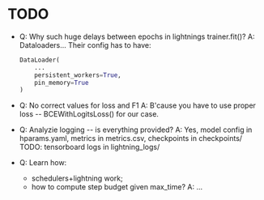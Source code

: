 # TODO

- Q: Why such huge delays between epochs in lightnings trainer.fit()?
  A: Dataloaders... Their config has to have:

    ```python
    DataLoader(
        ...
        persistent_workers=True,
        pin_memory=True
    )
    ```

- Q: No correct values for loss and F1
  A: B'cause you have to use proper loss -- BCEWithLogitsLoss() for our case.

- Q: Analyzie logging -- is everything provided?
  A: Yes, model config in hparams.yaml, metrics in metrics.csv, checkpoints in checkpoints/
    TODO: tensorboard logs in lightning_logs/

- Q: Learn how:
  - schedulers+lightning work;
  - how to compute step budget given max_time?
  A: ...
